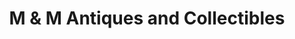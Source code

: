 ---
title: "M & M Antiques and Collectibles"
url: /cleburne/m-and-m-antiques-and-collectibles/
shop: antiques
---